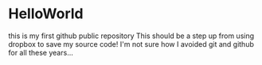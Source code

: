 # HelloWorld
this is my first github public repository
This should be a step up from using dropbox to save my source code!
I'm not sure how I avoided git and github for all these years...

